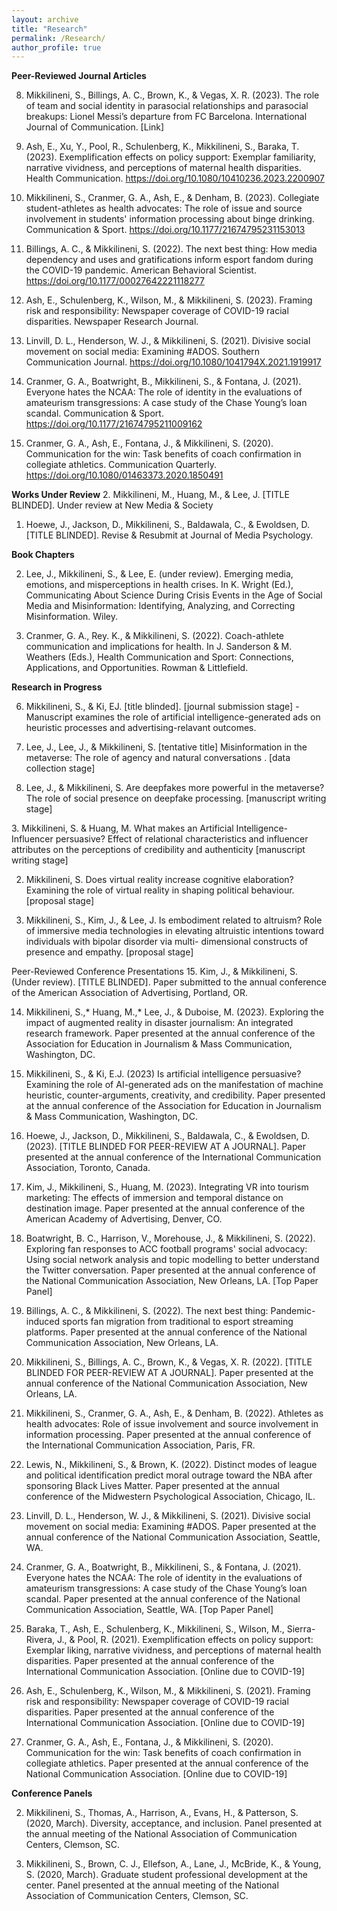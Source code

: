```yaml
---
layout: archive
title: "Research"
permalink: /Research/
author_profile: true
---
```


**Peer-Reviewed Journal Articles**

8. Mikkilineni, S., Billings, A. C., Brown, K., & Vegas, X. R. (2023). The role of team and social identity in parasocial relationships and parasocial breakups: Lionel Messi’s departure from FC Barcelona. International Journal of Communication. ​[Link]

7. Ash, E., Xu, Y., Pool, R., Schulenberg, K., Mikkilineni, S., Baraka, T. (2023). Exemplification effects on policy support: Exemplar familiarity, narrative vividness, and perceptions of maternal health disparities. Health Communication.  https://doi.org/10.1080/10410236.2023.2200907

6. Mikkilineni, S., Cranmer, G. A., Ash, E., & Denham, B. (2023). Collegiate student-athletes as health advocates: The role of issue and source involvement in students' information processing about binge drinking. Communication & Sport. https://doi.org/10.1177/21674795231153013

5. Billings, A. C., & Mikkilineni, S. (2022). The next best thing: How media dependency and uses and gratifications inform esport fandom during the COVID-19 pandemic. American Behavioral Scientist. https://doi.org/10.1177/00027642221118277

4. Ash, E., Schulenberg, K., Wilson, M., & Mikkilineni, S. (2023). Framing risk and responsibility: Newspaper coverage of COVID-19 racial disparities. Newspaper Research Journal.

3. Linvill, D. L., Henderson, W. J., & Mikkilineni, S. (2021). Divisive social movement on social media: Examining #ADOS. Southern Communication Journal. https://doi.org/10.1080/1041794X.2021.1919917

2. Cranmer, G. A., Boatwright, B., Mikkilineni, S., & Fontana, J. (2021). Everyone hates the NCAA: The role of identity in the evaluations of amateurism transgressions: A case study of the Chase Young’s loan scandal. Communication & Sport. 
​https://doi.org/10.1177/21674795211009162

1. Cranmer, G. A., Ash, E., Fontana, J., & Mikkilineni, S. (2020). Communication for the win: Task benefits of coach confirmation in collegiate athletics. Communication Quarterly. https://doi.org/10.1080/01463373.2020.1850491

**Works Under Review**
2. Mikkilineni, M., Huang, M., & Lee, J. [TITLE BLINDED]. Under review at New Media & Society 

1. Hoewe, J., Jackson, D., Mikkilineni, S., Baldawala, C., & Ewoldsen, D. [TITLE BLINDED]. Revise & Resubmit at Journal of Media Psychology.

**Book Chapters**

2. Lee, J., Mikkilineni, S., & Lee, E. (under review). Emerging media, emotions, and misperceptions in health crises. In K. Wright (Ed.), Communicating About Science During Crisis Events in the Age of Social Media and Misinformation: Identifying, Analyzing, and Correcting Misinformation. Wiley.

1. Cranmer, G. A., Rey. K., & Mikkilineni, S. (2022). Coach-athlete communication and implications for health. In J. Sanderson & M. Weathers (Eds.), Health Communication and Sport: Connections, Applications, and Opportunities. Rowman & Littlefield.

**Research in Progress**
                                 
6. Mikkilineni, S., & Ki, EJ. [title blinded]. [journal submission stage]
                                                - Manuscript examines the role of artificial intelligence-generated ads on heuristic processes and                                                      advertising-relavant outcomes.

5. Lee, J., Lee, J., & Mikkilineni, S. [tentative title] Misinformation in the metaverse: The role of agency and natural conversations . [data collection stage]

4. Lee, J., & Mikkilineni, S. Are deepfakes more powerful in the metaverse? The role of social presence on deepfake processing. [manuscript writing stage]

​3. Mikkilineni, S. & Huang, M. What makes an Artificial Intelligence-Influencer persuasive? Effect of relational characteristics and influencer attributes on the perceptions of credibility and authenticity [manuscript writing stage]

2. Mikkilineni, S.  Does virtual reality increase cognitive elaboration? Examining the role of virtual reality in shaping political behaviour. [proposal stage]

1. Mikkilineni, S., Kim, J., & Lee, J. Is embodiment related to altruism? Role of immersive media technologies in elevating altruistic intentions toward individuals with bipolar disorder via multi- dimensional constructs of presence and empathy. [proposal stage]

Peer-Reviewed Conference Presentations
15. Kim, J., & Mikkilineni, S. (Under review). [TITLE BLINDED]. Paper submitted to the annual conference of the American Association of Advertising, Portland, OR.

14. Mikkilineni, S.,* Huang, M.,*  Lee, J., & Duboise, M. (2023). Exploring the impact of augmented reality in disaster journalism: An integrated research framework. Paper presented at the annual conference of the Association for Education in Journalism & Mass Communication, Washington, DC.

13. Mikkilineni, S., & Ki, E.J. (2023) Is artificial intelligence persuasive? Examining the role of AI-generated ads on the manifestation of machine heuristic, counter-arguments, creativity, and credibility. Paper presented at the annual conference of the Association for Education in Journalism & Mass Communication, Washington, DC.

12. Hoewe, J., Jackson, D., Mikkilineni, S., Baldawala, C., & Ewoldsen, D. (2023). [TITLE BLINDED FOR PEER-REVIEW AT A JOURNAL]. Paper presented at the annual conference of the International Communication Association, Toronto, Canada.

11. Kim, J., Mikkilineni, S., Huang, M. (2023). Integrating VR into tourism marketing: The effects of immersion and temporal distance on destination image. Paper presented at the annual conference of the American Academy of Advertising, Denver, CO. 

10. Boatwright, B. C., Harrison, V., Morehouse, J., & Mikkilineni, S. (2022). Exploring fan responses to ACC football programs' social advocacy: Using social network analysis and topic modelling to better understand the Twitter conversation. Paper presented at the annual conference of the National Communication Association, New Orleans, LA. [Top Paper Panel]

9. Billings, A. C., & Mikkilineni, S. (2022). The next best thing: Pandemic-induced sports fan migration from traditional to esport streaming platforms. Paper presented at the annual conference of the National Communication Association, New Orleans, LA.

8. Mikkilineni, S., Billings, A. C., Brown, K., & Vegas, X. R. (2022). [TITLE BLINDED FOR PEER-REVIEW AT A JOURNAL]. Paper presented at the annual conference of the National Communication Association, New Orleans, LA.

7. Mikkilineni, S., Cranmer, G. A., Ash, E., & Denham, B. (2022). Athletes as health advocates: Role of issue involvement and source involvement in information processing. Paper presented at the annual conference of the International Communication Association, Paris, FR.

6. Lewis, N., Mikkilineni, S., & Brown, K. (2022). Distinct modes of league and political identification predict moral outrage toward the NBA after sponsoring Black Lives Matter. Paper presented at the annual conference of the Midwestern Psychological Association, Chicago, IL.

5. Linvill, D. L., Henderson, W. J., & Mikkilineni, S. (2021). Divisive social movement on social media: Examining #ADOS. Paper presented at the annual conference of the National Communication Association, Seattle, WA.  

4. Cranmer, G. A., Boatwright, B., Mikkilineni, S., & Fontana, J. (2021). Everyone hates the NCAA: The role of identity in the evaluations of amateurism transgressions: A case study of the Chase Young’s loan scandal. Paper presented at the annual conference of the National Communication Association, Seattle, WA. [Top Paper Panel]

3. Baraka, T., Ash, E., Schulenberg, K., Mikkilineni, S., Wilson, M., Sierra-Rivera, J., & Pool, R. (2021). Exemplification effects on policy support: Exemplar liking, narrative vividness, and perceptions of maternal health disparities. Paper presented at the annual conference of the International Communication Association. [Online due to COVID-19]

2. Ash, E., Schulenberg, K., Wilson, M., & Mikkilineni, S. (2021). Framing risk and responsibility: Newspaper coverage of COVID-19 racial disparities. Paper presented at the annual conference of the International Communication Association. [Online due to COVID-19]
​
1. Cranmer, G. A., Ash, E., Fontana, J., & Mikkilineni, S. (2020). Communication for the win: Task benefits of coach confirmation in collegiate athletics. Paper presented at the annual conference of the National Communication Association. [Online due to COVID-19]

**Conference Panels**

2. Mikkilineni, S., Thomas, A., Harrison, A., Evans, H., & Patterson, S. (2020, March). Diversity, acceptance, and inclusion. Panel presented at the annual meeting of the National Association of Communication Centers, Clemson, SC.

1. Mikkilineni, S., Brown, C. J., Ellefson, A., Lane, J., McBride, K., & Young, S. (2020, March). Graduate student professional development at the center. Panel presented at the annual meeting of the National Association of Communication Centers, Clemson, SC.
​

